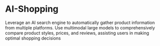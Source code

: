 # AI-Shopping
Leverage an AI search engine to automatically gather product information from multiple platforms. Use multimodal large models to comprehensively compare product styles, prices, and reviews, assisting users in making optimal shopping decisions
